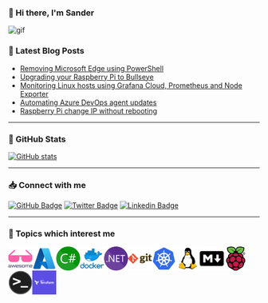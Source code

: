 ### 👋 Hi there, I'm Sander

![gif](https://media0.giphy.com/media/AZa4KP7o6J7Us/giphy.gif)

### 📕 Latest Blog Posts
<!-- BLOG-POST-LIST:START -->
- [Removing Microsoft Edge using PowerShell](https://www.sanderh.dev/remove-Microsoft-Edge-PowerShell/)
- [Upgrading your Raspberry Pi to Bullseye](https://www.sanderh.dev/upgrade-Raspberry-Pi-bullseye/)
- [Monitoring Linux hosts using Grafana Cloud, Prometheus and Node Exporter](https://www.sanderh.dev/monitor-linux-hosts-grafana-prometheus-node-exporter/)
- [Automating Azure DevOps agent updates](https://www.sanderh.dev/automating-Azure-DevOps-agent-updates/)
- [Raspberry Pi change IP without rebooting](https://www.sanderh.dev/Raspberry-Pi-change-ip-without-rebooting/)
<!-- BLOG-POST-LIST:END -->

---

### 🎯 GitHub Stats

[![GitHub stats](https://github-readme-stats.vercel.app/api?username=smholvoet)](https://github.com/anuraghazra/github-readme-stats)

---

### 📥 Connect with me
[![GitHub Badge](https://img.shields.io/badge/-@smholvoet-181717?style=flat-square&logo=GitHub&logoColor=white&link=https://github.com/smholvoet)](https://github.com/smholvoet)
[![Twitter Badge](https://img.shields.io/badge/-@smholvoet-00acee?style=flat&logo=Twitter&logoColor=white)](https://twitter.com/intent/follow?screen_name=smholvoet "Follow on Twitter")
[![Linkedin Badge](https://img.shields.io/badge/-sanderholvoet-blue?style=flat-square&logo=Linkedin&logoColor=white&link=https://www.linkedin.com/in/sanderholvoet/)](https://www.linkedin.com/in/sanderholvoet/)

---

### 👀 Topics which interest me 
<img align="left" alt="Awesome Lists" width="48px" src="https://raw.githubusercontent.com/github/explore/80688e429a7d4ef2fca1e82350fe8e3517d3494d/topics/awesome/awesome.png"/>
<img align="left" alt="Azure" width="48px" src="https://raw.githubusercontent.com/github/explore/80688e429a7d4ef2fca1e82350fe8e3517d3494d/topics/azure/azure.png" />
<img align="left" alt="C#" width="48px" src="https://raw.githubusercontent.com/github/explore/80688e429a7d4ef2fca1e82350fe8e3517d3494d/topics/csharp/csharp.png" />
<img align="left" alt="Docker" width="48px" src="https://raw.githubusercontent.com/github/explore/80688e429a7d4ef2fca1e82350fe8e3517d3494d/topics/docker/docker.png" />
<img align="left" alt=".NET" width="48px" src="https://raw.githubusercontent.com/github/explore/93d8a67084f94b2a444e510199a6e7622e5b09a3/topics/dotnet/dotnet.png" />
<img align="left" alt="Git" width="48px" src="https://raw.githubusercontent.com/github/explore/80688e429a7d4ef2fca1e82350fe8e3517d3494d/topics/git/git.png" />
<img align="left" alt="Kubernetes" width="48px" src="https://raw.githubusercontent.com/github/explore/80688e429a7d4ef2fca1e82350fe8e3517d3494d/topics/kubernetes/kubernetes.png" />
<img align="left" alt="Linux" width="48px" src="https://raw.githubusercontent.com/github/explore/80688e429a7d4ef2fca1e82350fe8e3517d3494d/topics/linux/linux.png" />
<img align="left" alt="Markdown" width="48px" src="https://raw.githubusercontent.com/github/explore/80688e429a7d4ef2fca1e82350fe8e3517d3494d/topics/markdown/markdown.png" />
<img align="left" alt="Raspberry Pi" width="48px" src="https://raw.githubusercontent.com/github/explore/80688e429a7d4ef2fca1e82350fe8e3517d3494d/topics/raspberry-pi/raspberry-pi.png" />
<img align="left" alt="Terminal" width="48px" src="https://raw.githubusercontent.com/github/explore/d92924b1d925bb134e308bd29c9de6c302ed3beb/topics/terminal/terminal.png" />
<img align="left" alt="Terraform" width="48px" src="https://raw.githubusercontent.com/github/explore/80688e429a7d4ef2fca1e82350fe8e3517d3494d/topics/terraform/terraform.png" />
